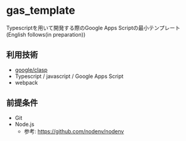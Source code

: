 # gas_template
Typescriptを用いて開発する際のGoogle Apps Scriptの最小テンプレート  
(English follows(in preparation))

## 利用技術
- [google/clasp](https://github.com/google/clasp)
- Typescript / javascript / Google Apps Script
- webpack

## 前提条件
- Git
- Node.js
    - 参考: https://github.com/nodenv/nodenv

